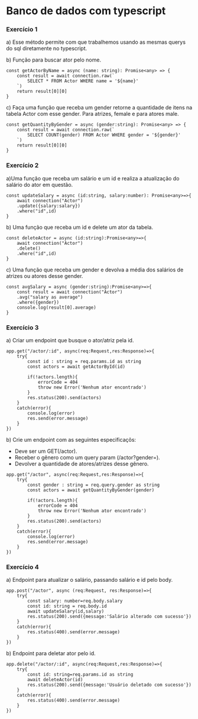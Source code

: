 # Banco de dados com typescript

### Exercício 1
a) Esse método permite com que trabalhemos usando as mesmas querys do sql diretamente no typescript.

b) Função para buscar ator pelo nome.
```
const getActorByName = async (name: string): Promise<any> => {
    const result = await connection.raw(`
        SELECT * FROM Actor WHERE name = '${name}'
    `)    
    return result[0][0]
}
```
c) Faça uma função que receba um gender retorne a quantidade de itens na tabela Actor com esse gender. Para atrizes, female e para atores male.
```
const getQuantityByGender = async (gender:string): Promise<any> => {
    const result = await connection.raw(`
        SELECT COUNT(gender) FROM Actor WHERE gender = '${gender}'
    `) 
    return result[0][0]
}
```

### Exercício 2
a)Uma função que receba um salário e um id e realiza a atualização do salário do ator em questão.
```
const updateSalary = async (id:string, salary:number): Promise<any>=>{
    await connection("Actor")
    .update({salary:salary})
    .where("id",id)    
}
```
b) Uma função que receba um id e delete um ator da tabela.
```
const deleteActor = async (id:string):Promise<any>=>{
    await connection("Actor")
    .delete()
    .where("id",id)    
}
```
c) Uma função que receba um gender e devolva a média dos salários de atrizes ou atores desse gender.
```
const avgSalary = async (gender:string):Promise<any>=>{
    const result = await connection("Actor")
    .avg("salary as average")
    .where({gender})
    console.log(result[0].average)
}
```

### Exercício 3
a) Criar um endpoint que busque o ator/atriz pela id.
```
app.get("/actor/:id", async(req:Request,res:Response)=>{
    try{
        const id : string = req.params.id as string
        const actors = await getActorById(id)
        
        if(!actors.length){
            errorCode = 404
            throw new Error('Nenhum ator encontrado')
        }
        res.status(200).send(actors)        
    }    
    catch(error){
        console.log(error)
        res.send(error.message)
    }
})
```
b) Crie um endpoint com as seguintes especificaçõs:

* Deve ser um GET(/actor).
* Receber o gênero como um query param (/actor?gender=).
* Devolver a quantidade de atores/atrizes desse gênero.
```
app.get("/actor", async(req:Request,res:Response)=>{
    try{
        const gender : string = req.query.gender as string
        const actors = await getQuantityByGender(gender)
        
        if(!actors.length){
            errorCode = 404
            throw new Error('Nenhum ator encontrado')
        }
        res.status(200).send(actors)        
    }    
    catch(error){
        console.log(error)
        res.send(error.message)
    }
})
```
### Exercício 4
a) Endpoint para atualizar o salário, passando salário e id pelo body.
```
app.post("/actor", async (req:Request, res:Response)=>{
    try{
        const salary: number=req.body.salary
        const id: string = req.body.id
        await updateSalary(id,salary)
        res.status(200).send({message:'Salário alterado com sucesso'})
    }
    catch(error){
        res.status(400).send(error.message)
    }
})
```
b) Endpoint para deletar ator pelo id.
```
app.delete("/actor/:id", async(req:Request,res:Response)=>{
    try{
        const id: string=req.params.id as string
        await deleteActor(id)
        res.status(200).send({message:'Usuário deletado com sucesso'})
    }
    catch(error){
        res.status(400).send(error.message)
    }
})
```